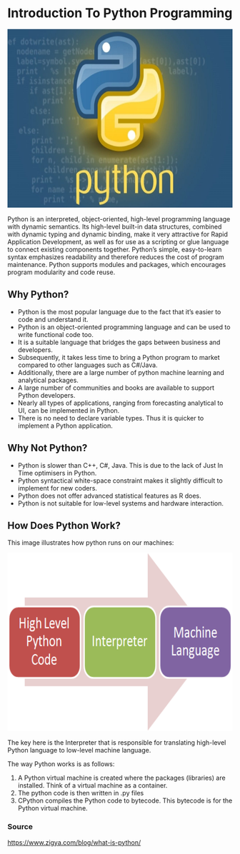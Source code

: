 # Introduction To Python Programming

<p align="center">
<img src="assets/img.jpg" width="700" height="400">
</p>

Python is an interpreted, object-oriented, high-level programming language with dynamic semantics. Its high-level
built-in data structures, combined with dynamic typing and dynamic binding, make it very attractive for Rapid
Application Development, as well as for use as a scripting or glue language to connect existing components together.
Python’s simple, easy-to-learn syntax emphasizes readability and therefore reduces the cost of program maintenance.
Python supports modules and packages, which encourages program modularity and code reuse.

## Why Python?

- Python is the most popular language due to the fact that it’s easier to code and understand it.
- Python is an object-oriented programming language and can be used to write functional code too.
- It is a suitable language that bridges the gaps between business and developers.
- Subsequently, it takes less time to bring a Python program to market compared to other languages such as C#/Java.
- Additionally, there are a large number of python machine learning and analytical packages.
- A large number of communities and books are available to support Python developers.
- Nearly all types of applications, ranging from forecasting analytical to UI, can be implemented in Python.
- There is no need to declare variable types. Thus it is quicker to implement a Python application.

## Why Not Python?

- Python is slower than C++, C#, Java. This is due to the lack of Just In Time optimisers in Python.
- Python syntactical white-space constraint makes it slightly difficult to implement for new coders.
- Python does not offer advanced statistical features as R does.
- Python is not suitable for low-level systems and hardware interaction.

## How Does Python Work?

This image illustrates how python runs on our machines:

<p align="center">
<img src="assets/img_1.png" width="700" height="400">
</p>

The key here is the Interpreter that is responsible for translating high-level Python language to low-level machine language.

The way Python works is as follows:

1. A Python virtual machine is created where the packages (libraries) are installed. Think of a virtual machine as a container.
2. The python code is then written in .py files
3. CPython compiles the Python code to bytecode. This bytecode is for the Python virtual machine.

### Source
https://www.zigya.com/blog/what-is-python/